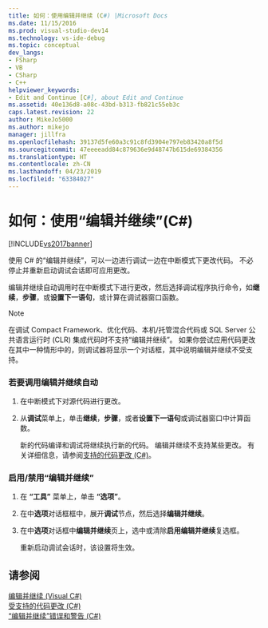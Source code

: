 ```yaml
---
title: 如何：使用编辑并继续 (C#) |Microsoft Docs
ms.date: 11/15/2016
ms.prod: visual-studio-dev14
ms.technology: vs-ide-debug
ms.topic: conceptual
dev_langs:
- FSharp
- VB
- CSharp
- C++
helpviewer_keywords:
- Edit and Continue [C#], about Edit and Continue
ms.assetid: 40e136d8-a08c-43bd-b313-fb821c55eb3c
caps.latest.revision: 22
author: MikeJo5000
ms.author: mikejo
manager: jillfra
ms.openlocfilehash: 39137d5fe60a3c91c8fd3904e797eb83420a8f5d
ms.sourcegitcommit: 47eeeeadd84c879636e9d48747b615de69384356
ms.translationtype: HT
ms.contentlocale: zh-CN
ms.lasthandoff: 04/23/2019
ms.locfileid: "63384027"
---
```

# <a name="how-to-use-edit-and-continue-c"></a>如何：使用“编辑并继续”(C#)
[!INCLUDE[vs2017banner](../includes/vs2017banner.md)]

使用 C# 的“编辑并继续”，可以一边进行调试一边在中断模式下更改代码。 不必停止并重新启动调试会话即可应用更改。  
  
 编辑并继续自动调用时在中断模式下进行更改，然后选择调试程序执行命令，如**继续**，**步骤**，或**设置下一语句**，或计算在调试器窗口函数。  
  
> [!NOTE]
> 在调试 Compact Framework、优化代码、本机/托管混合代码或 SQL Server 公共语言运行时 (CLR) 集成代码时不支持“编辑并继续”。 如果你尝试应用代码更改在其中一种情形中的，则调试器将显示一个对话框，其中说明编辑并继续不受支持。  
  
### <a name="to-invoke-edit-and-continue-automatically"></a>若要调用编辑并继续自动  
  
1. 在中断模式下对源代码进行更改。  
  
2. 从**调试**菜单上，单击**继续**，**步骤**，或者**设置下一语句**或调试器窗口中计算函数。  
  
     新的代码编译和调试将继续执行新的代码。 编辑并继续不支持某些更改。 有关详细信息，请参阅[支持的代码更改 (C#)](../debugger/supported-code-changes-csharp.md)。  
  
### <a name="to-enabledisable-edit-and-continue"></a>启用/禁用“编辑并继续”  
  
1. 在 **“工具”** 菜单上，单击 **“选项”**。  
  
2. 在中**选项**对话框框中，展开**调试**节点，然后选择**编辑并继续**。  
  
3. 在中**选项**对话框中**编辑并继续**页上，选中或清除**启用编辑并继续**复选框。  
  
     重新启动调试会话时，该设置将生效。  
  
## <a name="see-also"></a>请参阅  
 [编辑并继续 (Visual C#)](../debugger/edit-and-continue-visual-csharp.md)   
 [受支持的代码更改 (C#)](../debugger/supported-code-changes-csharp.md)   
 [“编辑并继续”错误和警告 (C#)](../misc/edit-and-continue-errors-and-warnings-csharp.md)
